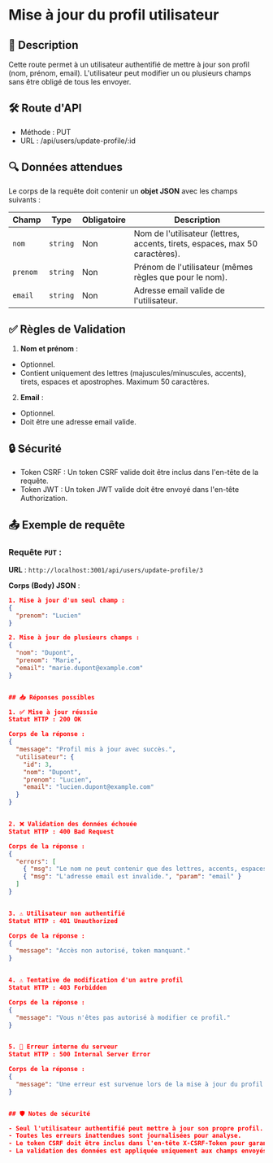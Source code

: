 # Mise à jour du profil utilisateur

## 📄 Description
Cette route permet à un utilisateur authentifié de mettre à jour son profil (nom, prénom, email).
L'utilisateur peut modifier un ou plusieurs champs sans être obligé de tous les envoyer.


## 🛠️ Route d'API

- Méthode : PUT
- URL : /api/users/update-profile/:id


## 🔍 Données attendues

Le corps de la requête doit contenir un **objet JSON** avec les champs suivants :

| Champ            | Type     | Obligatoire | Description                                                                  |
|--------------    |----------|-------------|------------------------------------------------------------------------------|
| `nom`            | `string` | Non         | Nom de l'utilisateur (lettres, accents, tirets, espaces, max 50 caractères). |
| `prenom`         | `string` | Non         | Prénom de l'utilisateur (mêmes règles que pour le nom).                      |
| `email`          | `string` | Non         | Adresse email valide de l'utilisateur.                                       | 


## ✅ Règles de Validation

1. **Nom et prénom** :
- Optionnel.
- Contient uniquement des lettres (majuscules/minuscules, accents), tirets, espaces et apostrophes.
Maximum 50 caractères.


2. **Email** :
- Optionnel.
- Doit être une adresse email valide.


## 🔒 Sécurité
- Token CSRF : Un token CSRF valide doit être inclus dans l'en-tête de la requête.
- Token JWT : Un token JWT valide doit être envoyé dans l'en-tête Authorization.


## 📤 Exemple de requête

### **Requête `PUT` :**

**URL** : `http://localhost:3001/api/users/update-profile/3`  

**Corps (Body) JSON** :

```json
1. Mise à jour d'un seul champ :
{
  "prenom": "Lucien"
}

2. Mise à jour de plusieurs champs :
{
  "nom": "Dupont",
  "prenom": "Marie",
  "email": "marie.dupont@example.com"
}


## 📥 Réponses possibles

1. ✅ Mise à jour réussie
Statut HTTP : 200 OK

Corps de la réponse :
{
  "message": "Profil mis à jour avec succès.",
  "utilisateur": {
    "id": 3,
    "nom": "Dupont",
    "prenom": "Lucien",
    "email": "lucien.dupont@example.com"
  }
}


2. ❌ Validation des données échouée
Statut HTTP : 400 Bad Request

Corps de la réponse :
{
  "errors": [
    { "msg": "Le nom ne peut contenir que des lettres, accents, espaces, tirets et apostrophes.", "param": "nom" },
    { "msg": "L'adresse email est invalide.", "param": "email" }
  ]
}


3. ⚠️ Utilisateur non authentifié
Statut HTTP : 401 Unauthorized

Corps de la réponse :
{
  "message": "Accès non autorisé, token manquant."
}


4. ⚠️ Tentative de modification d'un autre profil
Statut HTTP : 403 Forbidden

Corps de la réponse :
{
  "message": "Vous n'êtes pas autorisé à modifier ce profil."
}


5. 🛑 Erreur interne du serveur
Statut HTTP : 500 Internal Server Error

Corps de la réponse :
{
  "message": "Une erreur est survenue lors de la mise à jour du profil."
}


## 🛡️ Notes de sécurité

- Seul l'utilisateur authentifié peut mettre à jour son propre profil.
- Toutes les erreurs inattendues sont journalisées pour analyse.
- Le token CSRF doit être inclus dans l'en-tête X-CSRF-Token pour garantir la sécurité contre les attaques CSRF.
- La validation des données est appliquée uniquement aux champs envoyés.